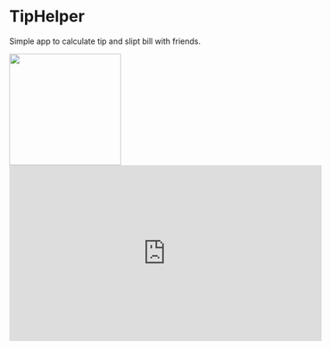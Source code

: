 # TipHelper

Simple app to calculate tip and slipt bill with friends.

<img src="http://i.imgur.com/s4BhMDR.gif" width="200">

<iframe width="560" height="315" src="https://www.youtube.com/embed/DUanThjTeu0" frameborder="0" allowfullscreen></iframe>
